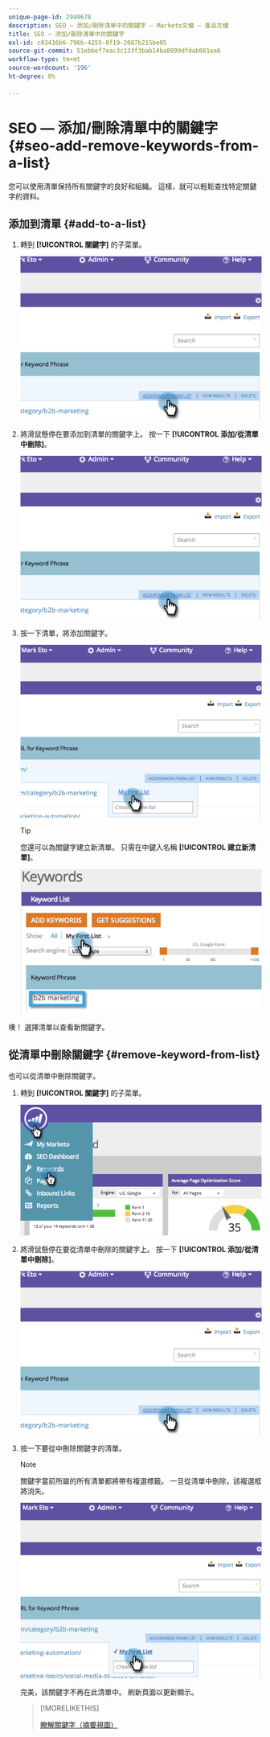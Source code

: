 ```yaml
---
unique-page-id: 2949678
description: SEO — 添加/刪除清單中的關鍵字 — Marketo文檔 — 產品文檔
title: SEO — 添加/刪除清單中的關鍵字
exl-id: c03416b6-796b-4255-8f19-2087b215be05
source-git-commit: 51ebbef7eac3c133f3bab14ba8899dfdab081ea6
workflow-type: tm+mt
source-wordcount: '196'
ht-degree: 0%

---
```


# SEO — 添加/刪除清單中的關鍵字 {#seo-add-remove-keywords-from-a-list}

您可以使用清單保持所有關鍵字的良好和組織。 這樣，就可以輕鬆查找特定關鍵字的資料。

## 添加到清單 {#add-to-a-list}

1. 轉到 **[!UICONTROL 關鍵字]** 的子菜單。

   ![](assets/image2014-9-18-11-3a48-3a36.png)

1. 將滑鼠懸停在要添加到清單的關鍵字上。 按一下 **[!UICONTROL 添加/從清單中刪除]**。

   ![](assets/image2014-9-18-11-3a48-3a42.png)

1. 按一下清單，將添加關鍵字。

   ![](assets/image2014-9-18-11-3a48-3a47.png)

   >[!TIP]
   >
   >您還可以為關鍵字建立新清單。 只需在中鍵入名稱 **[!UICONTROL 建立新清單]**。

   ![](assets/image2014-9-18-11-3a49-3a16.png)

噢！ 選擇清單以查看新關鍵字。

## 從清單中刪除關鍵字 {#remove-keyword-from-list}

也可以從清單中刪除關鍵字。

1. 轉到 **[!UICONTROL 關鍵字]** 的子菜單。

   ![](assets/image2014-9-18-11-3a49-3a55.png)

1. 將滑鼠懸停在要從清單中刪除的關鍵字上。 按一下 **[!UICONTROL 添加/從清單中刪除]**。

   ![](assets/image2014-9-18-11-3a50-3a4.png)

1. 按一下要從中刪除關鍵字的清單。

   >[!NOTE]
   >
   >關鍵字當前所屬的所有清單都將帶有複選標籤。 一旦從清單中刪除，該複選框將消失。

   ![](assets/image2014-9-18-11-3a50-3a41.png)

   完美，該關鍵字不再在此清單中。 刷新頁面以更新顯示。

   >[!MORELIKETHIS]
   >
   >[瞭解關鍵字（摘要視圖）](/help/marketo/product-docs/additional-apps/seo/keywords/seo-understanding-keywords.md)
